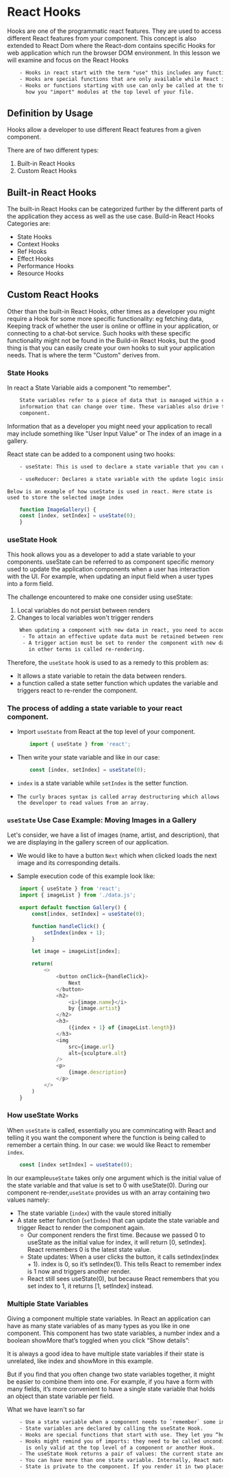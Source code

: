 # React Hooks

Hooks are one of the programmatic react features. They are used to access different React features from your component.
This concept is also extended to React Dom where the React-dom contains specific Hooks for web application which run the browser DOM environment.
In this lesson we will examine and focus on the React Hooks

```txt
    - Hooks in react start with the term "use" this includes any function stating with use or variables.
    - Hooks are special functions that are only available while React id rendering and they let you "hook into" react features.
    - Hooks or functions starting with use can only be called at the top level of your component similar to 
      how you "import" modules at the top level of your file.
```

## Definition by Usage

Hooks allow a developer to use different React features from a given component.

There are of two different types:

1. Built-in React Hooks
2. Custom React Hooks

## Built-in React Hooks

The built-in React Hooks can be categorized further by the different parts of the application they access as well as the use case.
Build-in React Hooks Categories are:

- State Hooks
- Context Hooks
- Ref Hooks
- Effect Hooks
- Performance Hooks
- Resource Hooks

## Custom React Hooks

Other than the built-in React Hooks, other times as a developer you might require a Hook for some more specific functionality: eg
fetching data, Keeping track of whether the user is online or offline in your application, or connecting to a chat-bot service.
Such hooks with these specific functionality might not be found in the Build-in React Hooks, but the good thing is that you can easily
create your own hooks to suit your application needs. That is where the term "Custom" derives from.

### State Hooks

In react a State Variable aids a component "to remember".

```txt
    State variables refer to a piece of data that is managed within a component and are used to store
    information that can change over time. These variables also drive the behavior and appearance of a 
    component.
```

Information that as a developer you might need your application to recall may include something like "User Input Value" or The index
of an image in a gallery.

React state can be added to a component using two hooks:

```txt
    - useState: This is used to declare a state variable that you can update directly.

    - useReducer: Declares a state variable with the update logic inside a reducer function.
```

`Below is an example of how useState is used in react. Here state is used to store the selected image index`

```js
    function ImageGallery() {
    const [index, setIndex] = useState(0);
    }
```

### useState Hook

This hook allows you as a developer to add a state variable to your components.
useState can be referred to as component specific memory used to update the application components when a user has interaction with the UI.
For example, when updating an input field when a user types into a form field.

The challenge encountered to make one consider using useState:

1. Local variables do not persist between renders
2. Changes to local variables won't trigger renders

```txt
    When updating a component with new data in react, you need to account for two things:
     - To attain an effective update data must be retained between renders and
     - A trigger action must be set to render the component with new data which 
       in other terms is called re-rendering. 
```

Therefore, the `useState` hook is used to as a remedy to this problem as:

- It allows a state variable to retain the data between renders.
- a function called a state setter function which updates the variable and triggers react to re-render the component.

### The process of adding a state variable to your react component.

- Import `useState` from React at the top level of your component.

    ```js
        import { useState } from 'react';
    ```

- Then write your state variable and like in our case:

    ```js
        const [index, setIndex] = useState(0);
    ```

- `index` is a state variable while `setIndex` is the setter function.

- `The curly braces syntax is called array destructuring which allows the developer to read values from an array.`

### `useState` Use Case Example: Moving Images in a Gallery 

Let's consider, we have a list of images (name, artist, and description), that we are displaying in the gallery 
screen of our application.

- We would like to have a button `Next` which when clicked loads the next image and its corresponding details.

- Sample execution code of this example look like:

```js
    import { useState } from 'react';
    import { imageList } from './data.js';

    export default function Gallery() {
        const[index, setIndex] = useState(0);

        function handleClick() {
            setIndex(index + 1);
        }

        let image = imageList[index];

        return(
            <>
                <button onClick={handleClick}>
                    Next
                </button>
                <h2>
                    <i>{image.name}</i>
                    by {image.artist}
                </h2>
                <h3>
                    ({index + 1} of {imageList.length})
                </h3>
                <img
                    src={image.url}
                    alt={sculpture.alt}
                />
                <p>
                    {image.description}
                </p>
            </>
        )
    }
```
### How useState Works

When `useState` is called, essentially you are commincating with React and telling it you want the component where the function is being called to remember a certain thing.
In our case: we would like React to remember `index`. 

```js
    const [index setIndex] = useState(0);
```  

In our example`useState` takes only one argument which is the initial value of the state variable and that value is set to 0 with useState(0). 
During our component re-render,`useState` provides us with an array containing two values namely:

- The state variable (`index`) with the vaule stored initially
- A state setter function (`setIndex`) that can update the state variable and trigger React to render the component again.
  - Our component renders the first time. Because we passed 0 to useState as the initial value for index, it will return [0, setIndex]. React remembers 0 is the latest     state value.
  - State updates: When a user clicks the button, it calls setIndex(index + 1). index is 0, so it’s setIndex(1). This tells React to remember index is 1 now and triggers another render. 
  - React still sees useState(0), but because React remembers that you set index to 1, it returns [1, setIndex] instead.  

### Multiple State Variables     

Giving a component multiple state variables. 
In React an application can have as many state variables of as many types as you like in one component. 
This component has two state variables, a number index and a boolean showMore that’s toggled when you click “Show details”:

It is always a good idea to have multiple state variables if their state is unrelated, like index and showMore in this example. 

But if you find that you often change two state variables together, it might be easier to combine them into one. For example, if you have a form with many fields, it’s more convenient to have a single state variable that holds an object than state variable per field.

What we have learn't so far
```txt
    - Use a state variable when a component needs to `remember` some information between renders.
    - State variables are declared by calling the useState Hook.
    - Hooks are special functions that start with use. They let you “hook into” React features like state.
    - Hooks might remind you of imports: they need to be called unconditionally. Calling Hooks, including useState, 
      is only valid at the top level of a component or another Hook.
    - The useState Hook returns a pair of values: the current state and the function to update it.
    - You can have more than one state variable. Internally, React matches them up by their order.
    - State is private to the component. If you render it in two places, each copy gets its own state.
```
